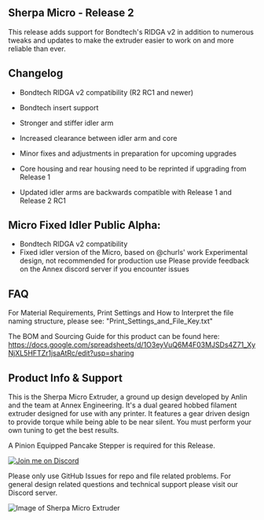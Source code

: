 
## Sherpa Micro - Release 2

This release adds support for Bondtech's RIDGA v2 in addition to numerous tweaks and updates to make the extruder easier to work on and more reliable than ever.

## Changelog

+ Bondtech RIDGA v2 compatibility (R2 RC1 and newer)
+ Bondtech insert support
+ Stronger and stiffer idler arm
+ Increased clearance between idler arm and core
+ Minor fixes and adjustments in preparation for upcoming upgrades

+ Core housing and rear housing need to be reprinted if upgrading from Release 1
+ Updated idler arms are backwards compatible with Release 1 and Release 2 RC1

## Micro Fixed Idler Public Alpha:
+ Bondtech RIDGA v2 compatibility
+ Fixed idler version of the Micro, based on @churls' work
Experimental design, not recommended for production use
Please provide feedback on the Annex discord server if you encounter issues

## FAQ
For Material Requirements, Print Settings and How to Interpret the file naming structure, please see: "Print_Settings_and_File_Key.txt"

The BOM and Sourcing Guide for this product can be found here: https://docs.google.com/spreadsheets/d/1O3eyVuQ6M4F03MJSDs4Z71_XyNjXL5HFTZr1jsaAtRc/edit?usp=sharing

## Product Info & Support
This is the Sherpa Micro Extruder, a ground up design developed by Anlin and the team at Annex Engineering. It's a dual geared hobbed filament extruder designed for use with any printer. It features a gear driven design to provide torque while being able to be near silent. You must perform your own tuning to get the best results.

A Pinion Equipped Pancake Stepper is required for this Release.

[![Join me on Discord](https://discord.com/api/guilds/641407187004030997/widget.png?style=banner2)](https://discord.gg/MzTR3zE)

Please only use GitHub Issues for repo and file related problems. For general design related questions and technical support please visit our Discord server.

![Image of Sherpa Micro Extruder](/Images/sherpa_micro_pr.jpg?raw=true)
